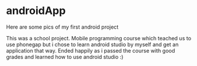 # androidApp
Here are some pics of my first android project

This was a school project. Mobile programming course which teached us to use phonegap but i chose to learn android studio by myself
and get an application that way. Ended happily as i passed the course with good grades and learned how to use android studio :)
